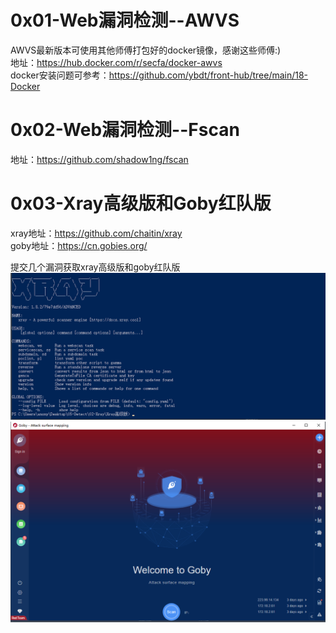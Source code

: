 # 0x01-Web漏洞检测--AWVS
AWVS最新版本可使用其他师傅打包好的docker镜像，感谢这些师傅:)  
地址：https://hub.docker.com/r/secfa/docker-awvs  
docker安装问题可参考：https://github.com/ybdt/front-hub/tree/main/18-Docker  

# 0x02-Web漏洞检测--Fscan
地址：https://github.com/shadow1ng/fscan

# 0x03-Xray高级版和Goby红队版
xray地址：https://github.com/chaitin/xray  
goby地址：https://cn.gobies.org/  

提交几个漏洞获取xray高级版和goby红队版  
![image](./image/xray.png)  
![image](./image/goby.png)  